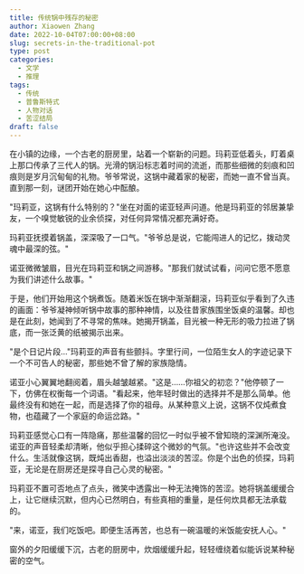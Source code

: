 ```yaml
---
title: 传统锅中残存的秘密
author: Xiaowen Zhang
date: 2022-10-04T07:00:00+08:00
slug: secrets-in-the-traditional-pot
type: post
categories:
  - 文学
  - 推理
tags:
  - 传统
  - 普鲁斯特式
  - 人物对话
  - 苦涩结局
draft: false
---
```


在小镇的边缘，一个古老的厨房里，站着一个崭新的问题。玛莉亚低着头，盯着桌上那口传承了三代人的锅。光滑的锅沿标志着时间的流逝，而那些细微的刻痕和凹痕则是岁月沉甸甸的礼物。爷爷常说，这锅中藏着家的秘密，而她一直不曾当真。直到那一刻，谜团开始在她心中酝酿。

"玛莉亚，这锅有什么特别的？"坐在对面的诺亚轻声问道。他是玛莉亚的邻居兼挚友，一个嗅觉敏锐的业余侦探，对任何异常情况都充满好奇。

玛莉亚抚摸着锅盖，深深吸了一口气。"爷爷总是说，它能闯进人的记忆，拨动灵魂中最深的弦。"

诺亚微微皱眉，目光在玛莉亚和锅之间游移。"那我们就试试看，问问它愿不愿意为我们讲述什么故事。"

于是，他们开始用这个锅煮饭。随着米饭在锅中渐渐翻滚，玛莉亚似乎看到了久违的画面：爷爷凝神倾听锅中故事的那种神情，以及往昔家族围坐饭桌的温馨。却也是在此刻，她闻到了不寻常的焦味。她揭开锅盖，目光被一种无形的吸力拉进了锅底，而一张泛黄的纸被揭示出来。

"是个日记片段..."玛莉亚的声音有些颤抖。字里行间，一位陌生女人的字迹记录下一个不可告人的秘密，那些她不曾了解的家族隐情。

诺亚小心翼翼地翻阅着，眉头越皱越紧。"这是……你祖父的初恋？"他停顿了一下，仿佛在权衡每一个词语。"看起来，他年轻时做出的选择并不是那么简单。他最终没有和她在一起，而是选择了你的祖母。从某种意义上说，这锅不仅炖煮食物，也蕴藏了一个家庭的命运岔路。"

玛莉亚感觉心口有一阵隐痛，那些温馨的回忆一时似乎被不曾知晓的深渊所淹没。诺亚的声音轻柔却清晰，他似乎担心揉碎这个微妙的气氛。"也许这些并不会改变什么。生活就像这锅，既炖出香甜，也溢出淡淡的苦涩。你是个出色的侦探，玛莉亚，无论是在厨房还是探寻自己心灵的秘密。"

玛莉亚不置可否地点了点头，微笑中透露出一种无法掩饰的苦涩。她将锅盖缓缓合上，让它继续沉默，但内心已然明白，有些真相的重量，是任何炊具都无法承载的。

"来，诺亚，我们吃饭吧。即便生活再苦，也总有一碗温暖的米饭能安抚人心。"

窗外的夕阳缓缓下沉，古老的厨房中，炊烟缓缓升起，轻轻缠绕着似能诉说某种秘密的空气。